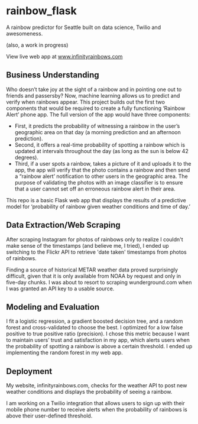 # rainbow_flask

A rainbow predictor for Seattle built on data science, Twilio and awesomeness. 

(also, a work in progress)

View live web app at www.infinityrainbows.com

## Business Understanding

Who doesn’t take joy at the sight of a rainbow and in pointing one out to friends and passersby? Now, machine learning allows us to predict and verify when rainbows appear. This project builds out the first two components that would be required to create a fully functioning ‘Rainbow Alert’ phone app. The full version of the app would have three components:

- First, it predicts the probability of witnessing a rainbow in the user’s geographic area on that day (a morning prediction and an afternoon prediction). 
- Second, it offers a real-time probability of spotting a rainbow which is updated at intervals throughout the day (as long as the sun is below 42 degrees). 
- Third, if a user spots a rainbow, takes a picture of it and uploads it to the app, the app will verify that the photo contains a rainbow and then send a “rainbow alert’ notification to other users in the geographic area. The purpose of validating the photos with an image classifier is to ensure that a user cannot set off an erroneous rainbow alert in their area. 

This repo is a basic Flask web app that displays the results of a predictive model for ‘probability of rainbow given weather conditions and time of day.’ 


## Data Extraction/Web Scraping

After scraping Instagram for photos of rainbows only to realize I couldn't make sense of the timestamps (and believe me, I tried), I ended up switching to the Flickr API to retrieve 'date taken' timestamps from photos of rainbows. 

Finding a source of historical METAR weather data proved surprisingly difficult, given that it is only available from NOAA by request and only in five-day chunks. I was about to resort to scraping wunderground.com when I was granted an API key to a usable source.


## Modeling and Evaluation

I fit a logistic regression, a gradient boosted decision tree, and a random forest and cross-validated to choose the best. I optimized for a low false positive to true positive ratio (precision). I chose this metric because I want to maintain users’ trust and satisfaction in my app, which alerts users when the probability of spotting a rainbow is above a certain threshold. I ended up implementing the random forest in my web app.  


## Deployment

My website, infinityrainbows.com, checks for the weather API to post new weather conditions and displays the probability of seeing a rainbow. 

I am working on a Twilio integration that allows users to sign up with their mobile phone number to receive alerts when the probability of rainbows is above their user-defined threshold.
